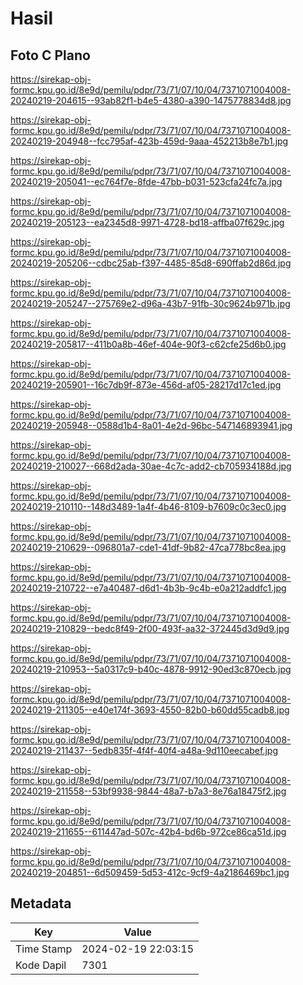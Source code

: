 # Hasil

## Foto C Plano

https://sirekap-obj-formc.kpu.go.id/8e9d/pemilu/pdpr/73/71/07/10/04/7371071004008-20240219-204615--93ab82f1-b4e5-4380-a390-1475778834d8.jpg

https://sirekap-obj-formc.kpu.go.id/8e9d/pemilu/pdpr/73/71/07/10/04/7371071004008-20240219-204948--fcc795af-423b-459d-9aaa-452213b8e7b1.jpg

https://sirekap-obj-formc.kpu.go.id/8e9d/pemilu/pdpr/73/71/07/10/04/7371071004008-20240219-205041--ec764f7e-8fde-47bb-b031-523cfa24fc7a.jpg

https://sirekap-obj-formc.kpu.go.id/8e9d/pemilu/pdpr/73/71/07/10/04/7371071004008-20240219-205123--ea2345d8-9971-4728-bd18-affba07f629c.jpg

https://sirekap-obj-formc.kpu.go.id/8e9d/pemilu/pdpr/73/71/07/10/04/7371071004008-20240219-205206--cdbc25ab-f397-4485-85d8-690ffab2d86d.jpg

https://sirekap-obj-formc.kpu.go.id/8e9d/pemilu/pdpr/73/71/07/10/04/7371071004008-20240219-205247--275769e2-d96a-43b7-91fb-30c9624b971b.jpg

https://sirekap-obj-formc.kpu.go.id/8e9d/pemilu/pdpr/73/71/07/10/04/7371071004008-20240219-205817--411b0a8b-46ef-404e-90f3-c62cfe25d6b0.jpg

https://sirekap-obj-formc.kpu.go.id/8e9d/pemilu/pdpr/73/71/07/10/04/7371071004008-20240219-205901--16c7db9f-873e-456d-af05-28217d17c1ed.jpg

https://sirekap-obj-formc.kpu.go.id/8e9d/pemilu/pdpr/73/71/07/10/04/7371071004008-20240219-205948--0588d1b4-8a01-4e2d-96bc-547146893941.jpg

https://sirekap-obj-formc.kpu.go.id/8e9d/pemilu/pdpr/73/71/07/10/04/7371071004008-20240219-210027--668d2ada-30ae-4c7c-add2-cb705934188d.jpg

https://sirekap-obj-formc.kpu.go.id/8e9d/pemilu/pdpr/73/71/07/10/04/7371071004008-20240219-210110--148d3489-1a4f-4b46-8109-b7609c0c3ec0.jpg

https://sirekap-obj-formc.kpu.go.id/8e9d/pemilu/pdpr/73/71/07/10/04/7371071004008-20240219-210629--096801a7-cde1-41df-9b82-47ca778bc8ea.jpg

https://sirekap-obj-formc.kpu.go.id/8e9d/pemilu/pdpr/73/71/07/10/04/7371071004008-20240219-210722--e7a40487-d6d1-4b3b-9c4b-e0a212addfc1.jpg

https://sirekap-obj-formc.kpu.go.id/8e9d/pemilu/pdpr/73/71/07/10/04/7371071004008-20240219-210829--bedc8f49-2f00-493f-aa32-372445d3d9d9.jpg

https://sirekap-obj-formc.kpu.go.id/8e9d/pemilu/pdpr/73/71/07/10/04/7371071004008-20240219-210953--5a0317c9-b40c-4878-9912-90ed3c870ecb.jpg

https://sirekap-obj-formc.kpu.go.id/8e9d/pemilu/pdpr/73/71/07/10/04/7371071004008-20240219-211305--e40e174f-3693-4550-82b0-b60dd55cadb8.jpg

https://sirekap-obj-formc.kpu.go.id/8e9d/pemilu/pdpr/73/71/07/10/04/7371071004008-20240219-211437--5edb835f-4f4f-40f4-a48a-9d110eecabef.jpg

https://sirekap-obj-formc.kpu.go.id/8e9d/pemilu/pdpr/73/71/07/10/04/7371071004008-20240219-211558--53bf9938-9844-48a7-b7a3-8e76a18475f2.jpg

https://sirekap-obj-formc.kpu.go.id/8e9d/pemilu/pdpr/73/71/07/10/04/7371071004008-20240219-211655--611447ad-507c-42b4-bd6b-972ce86ca51d.jpg

https://sirekap-obj-formc.kpu.go.id/8e9d/pemilu/pdpr/73/71/07/10/04/7371071004008-20240219-204851--6d509459-5d53-412c-9cf9-4a2186469bc1.jpg


## Metadata

| Key        | Value               |
| ---------- | ------------------- |
| Time Stamp | 2024-02-19 22:03:15 |
| Kode Dapil | 7301                |



